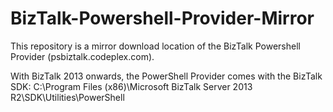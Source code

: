 # BizTalk-Powershell-Provider-Mirror
This repository is a mirror download location of the BizTalk Powershell Provider (psbiztalk.codeplex.com).

With BizTalk 2013 onwards, the PowerShell Provider comes with the BizTalk SDK: C:\Program Files (x86)\Microsoft BizTalk Server 2013 R2\SDK\Utilities\PowerShell

